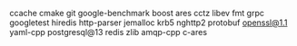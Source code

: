 ccache
cmake
git
google-benchmark
boost
ares
cctz
libev
fmt
grpc
googletest
hiredis
http-parser
jemalloc
krb5
nghttp2
protobuf
openssl@1.1
yaml-cpp
postgresql@13
redis
zlib
amqp-cpp
c-ares
